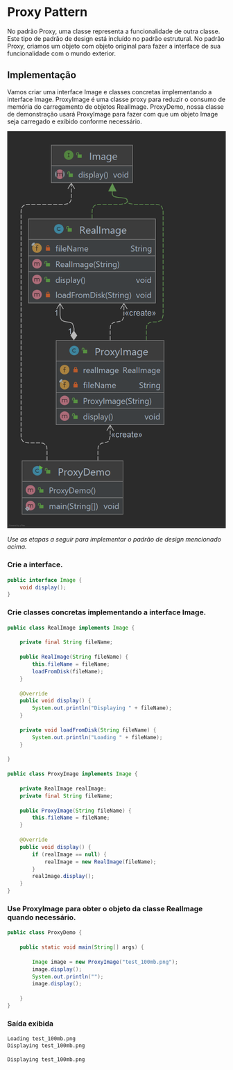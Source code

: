 # Proxy Pattern

No padrão Proxy, uma classe representa a funcionalidade de outra classe. Este tipo de padrão de design está incluído no 
padrão estrutural. No padrão Proxy, criamos um objeto com objeto original para fazer a interface de sua funcionalidade 
com o mundo exterior.

## Implementação

Vamos criar uma interface Image e classes concretas implementando a interface Image.
ProxyImage é uma classe proxy para reduzir o consumo de memória do carregamento de objetos RealImage. 
ProxyDemo, nossa classe de demonstração usará ProxyImage para fazer com que um objeto Image seja carregado 
e exibido conforme necessário.

![Design Pattern](assets/ClassDiagram.png)

_Use as etapas a seguir para implementar o padrão de design mencionado acima._

### Crie a interface.

~~~java
public interface Image {
    void display();
}
~~~

### Crie classes concretas implementando a interface Image.

~~~java
public class RealImage implements Image {

    private final String fileName;

    public RealImage(String fileName) {
        this.fileName = fileName;
        loadFromDisk(fileName);
    }

    @Override
    public void display() {
        System.out.println("Displaying " + fileName);
    }

    private void loadFromDisk(String fileName) {
        System.out.println("Loading " + fileName);
    }

}

public class ProxyImage implements Image {

    private RealImage realImage;
    private final String fileName;

    public ProxyImage(String fileName) {
        this.fileName = fileName;
    }

    @Override
    public void display() {
        if (realImage == null) {
            realImage = new RealImage(fileName);
        }
        realImage.display();
    }
}
~~~

### Use ProxyImage para obter o objeto da classe RealImage quando necessário.

~~~java
public class ProxyDemo {

    public static void main(String[] args) {

        Image image = new ProxyImage("test_100mb.png");
        image.display();
        System.out.println("");
        image.display();

    }
}
~~~

### Saída exibida

    Loading test_100mb.png
    Displaying test_100mb.png
    
    Displaying test_100mb.png